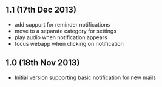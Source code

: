 ## 1.1 (17th Dec 2013)

  - add support for reminder notifications
  - move to a separate category for settings
  - play audio when notification appears
  - focus webapp when clicking on notification

## 1.0 (18th Nov 2013)

  - Initial version supporting basic notification for new mails